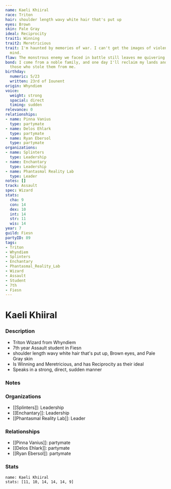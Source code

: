 ```yaml
---
name: Kaeli Khiiral
race: Triton
hair: shoulder length wavy white hair that's put up
eyes: Brown
skin: Pale Gray
ideal: Reciprocity
trait1: Winning
trait2: Meretricious
trait: I'm haunted by memories of war. I can't get the images of violence out of my
  mind.
flaw: The monstrous enemy we faced in battle still leaves me quivering with fear.
bond: I come from a noble family, and one day I'll reclaim my lands and title from
  those who stole them from me.
birthday:
  numeric: 5/23
  written: 23rd of Iounent
origin: Whyndiem
voice:
  weight: strong
  spacial: direct
  timing: sudden
relevance: 0
relationships:
- name: Pinna Vanius
  type: partymate
- name: Delos Ehlark
  type: partymate
- name: Ryan Ebersol
  type: partymate
organizations:
- name: Splinters
  type: Leadership
- name: Enchantary
  type: Leadership
- name: Phantasmal Reality Lab
  type: Leader
notes: []
track: Assault
spec: Wizard
stats:
  cha: 9
  con: 14
  dex: 10
  int: 14
  str: 11
  wis: 14
year: 7
guild: Fiesn
partyID: 89
tags:
- Triton
- Whyndiem
- Splinters
- Enchantary
- Phantasmal_Reality_Lab
- Wizard
- Assault
- Student
- 7th
- Fiesn
---
```

# Kaeli Khiiral
### Description
- Triton Wizard from Whyndiem
- 7th year Assault student in Fiesn
- shoulder length wavy white hair that's put up, Brown eyes, and Pale Gray skin
- Is Winning and Meretricious, and has Reciprocity as their ideal
- Speaks in a strong, direct, sudden manner

### Notes

### Organizations
- [[Splinters]]: Leadership
- [[Enchantary]]: Leadership
- [[Phantasmal Reality Lab]]: Leader

### Relationships
- [[Pinna Vanius]]: partymate
- [[Delos Ehlark]]: partymate
- [[Ryan Ebersol]]: partymate

### Stats
```statblock
name: Kaeli Khiiral
stats: [11, 10, 14, 14, 14, 9]
```